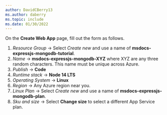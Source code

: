 ```yaml
---
author: DavidCBerry13
ms.author: daberry
ms.topic: include
ms.date: 01/30/2022
---
```

On the **Create Web App** page, fill out the form as follows.

1. *Resource Group* &rarr; Select *Create new* and use a name of **msdocs-expressjs-mongodb-tutorial**.
1. *Name* &rarr; **msdocs-expressjs-mongodb-XYZ** where XYZ are any three random characters. This name must be unique across Azure.
1. *Publish* &rarr; **Code**
1. *Runtime stack* &rarr; **Node 14 LTS**
1. *Operating System* &rarr; **Linux**
1. *Region* &rarr; Any Azure region near you.
1. *Linux Plan* &rarr; Select *Create new* and use a name of **msdocs-expressjs-mongodb-plan**.
1. *Sku and size* &rarr; Select **Change size** to select a different App Service plan.